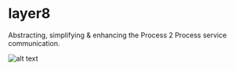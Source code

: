 # layer8
Abstracting, simplifying & enhancing the Process 2 Process service communication.

![alt text](https://github.com/saichler/layer8/blob/main/layer8.png)
